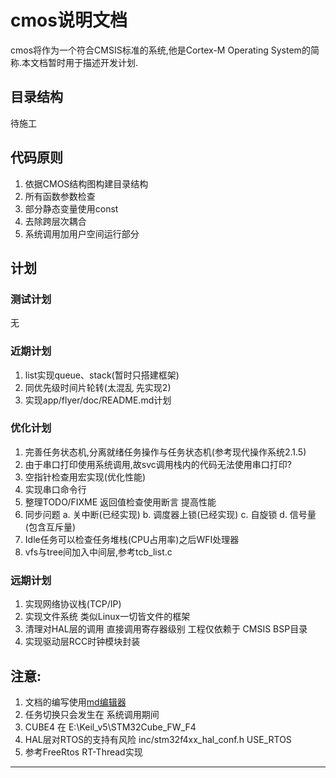 # cmos说明文档
cmos将作为一个符合CMSIS标准的系统,他是Cortex-M Operating System的简称.本文档暂时用于描述开发计划.

## 目录结构
待施工

## 代码原则
1. 依据CMOS结构图构建目录结构
2. 所有函数参数检查
3. 部分静态变量使用const
4. 去除跨层次耦合
5. 系统调用加用户空间运行部分

## 计划
### 测试计划
无

### 近期计划
1. list实现queue、stack(暂时只搭建框架)
2. 同优先级时间片轮转(太混乱 先实现2)
3. 实现app/flyer/doc/README.md计划

### 优化计划
1. 完善任务状态机,分离就绪任务操作与任务状态机(参考现代操作系统2.1.5)
2. 由于串口打印使用系统调用,故svc调用栈内的代码无法使用串口打印?
3. 空指针检查用宏实现(优化性能)
4. 实现串口命令行
5. 整理TODO/FIXME 返回值检查使用断言 提高性能
6. 同步问题
   a. 关中断(已经实现)
   b. 调度器上锁(已经实现)
   c. 自旋锁
   d. 信号量(包含互斥量)
8. Idle任务可以检查任务堆栈\(CPU占用率\)之后WFI处理器
9. vfs与tree间加入中间层,参考tcb\_list.c

### 远期计划
1. 实现网络协议栈(TCP/IP)
2. 实现文件系统 类似Linux一切皆文件的框架
3. 清理对HAL层的调用 直接调用寄存器级别 工程仅依赖于 CMSIS BSP目录
4. 实现驱动层RCC时钟模块封装

## 注意:
1. 文档的编写使用[md编辑器][1]
2. 任务切换只会发生在 系统调用期间
3. CUBE4 在 E:\Keil\_v5\STM32Cube\_FW\_F4
4. HAL层对RTOS的支持有风险 inc/stm32f4xx\_hal\_conf.h USE\_RTOS
5. 参考FreeRtos RT-Thread实现

---------

[1]: http://write.blog.csdn.net/mdeditor

